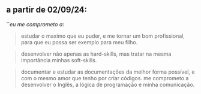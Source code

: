 ## a partir de **02/09/24**:

``*eu me comprometo a*:
> estudar o maximo que eu puder, e me tornar um bom profissional, para que eu possa ser exemplo para meu filho.

> desenvolver não apenas as hard-skills, mas tratar na mesma importância minhas soft-skills.

> documentar e estudar as documentações da melhor forma possível, e com o mesmo amor que tenho por criar códigos.
> me comprometo a desenvolver o Inglês, a lógica de programação e minha comunicação.